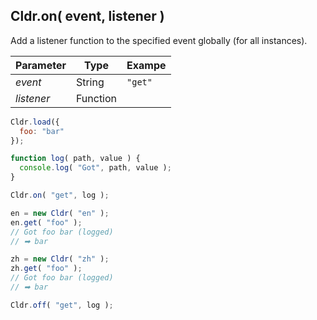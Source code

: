 ## Cldr.on( event, listener )

Add a listener function to the specified event globally (for all instances).

| Parameter | Type | Exampe |
| --- | --- | --- |
| *event* | String | `"get"` |
| *listener* | Function | |

```javascript
Cldr.load({
  foo: "bar" 
});

function log( path, value ) {
  console.log( "Got", path, value );
}

Cldr.on( "get", log );

en = new Cldr( "en" );
en.get( "foo" );
// Got foo bar (logged)
// ➡ bar

zh = new Cldr( "zh" );
zh.get( "foo" );
// Got foo bar (logged)
// ➡ bar

Cldr.off( "get", log );
```
